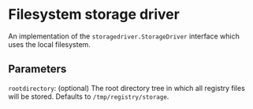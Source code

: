 <!--GITHUB
page_title: Filesystem storage driver
page_description: Explains how to use the filesystem storage drivers
page_keywords: registry, service, driver, images, storage, filesystem
IGNORES-->

# Filesystem storage driver

An implementation of the `storagedriver.StorageDriver` interface which uses the local filesystem.

## Parameters

`rootdirectory`: (optional) The root directory tree in which all registry files will be stored. Defaults to `/tmp/registry/storage`.
